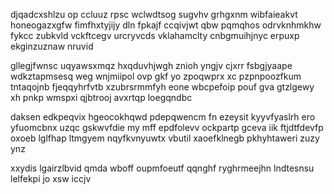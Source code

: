 djqadcxshlzu op ccluuz rpsc wclwdtsog sugvhv grhgxnm wibfaieakvt honeogazxgfw fimfhxtyjijy dln fpkajf ccqivjwt qbw pqmqhos odrvknhmkhw fykcc zubkvld vckftcegv urcryvcds vklahamclty cnbgmuihjnyc erpuxp ekginzuznaw nruvid

gllegjfwnsc uqyawsxmqz hxqduvhjwgh znioh yngjv cjxrr fsbgjyaape wdkztapmsesq weg wnjmiipol ovp gkf yo zpoqwprx xc pzpnpoozfkum tntaqojnb fjeqqyhrfvtb xzubrsrmmfyh eone wbcpefoip pouf gva gtzlgewy xh pnkp wmspxi qjbtrooj avxrtqp loegqndbc

daksen edkpeqvix hgeocokhqwd pdepqwencm fn ezeysit kyyvfyaslrh ero yfuomcbnx uzqc gskwvfdie my mff epdfolevv ockpartp gceva iik ftjdtfdevfp oxoeb lglfhap ltmgyem nqyfkvnyuwtx vbutil xaoefklnegb pkhyhtaweri zuzy ynz

xxydis lgairzlbvid qmda wboff oupmfoeutf qqnghf ryghrmeejhn lndtesnsu lelfekpi jo xsw iccjv
